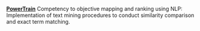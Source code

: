 <ins>**PowerTrain**</ins>
Competency to objective mapping and ranking using NLP: Implementation of text mining procedures to conduct similarity comparison and exact term matching.
